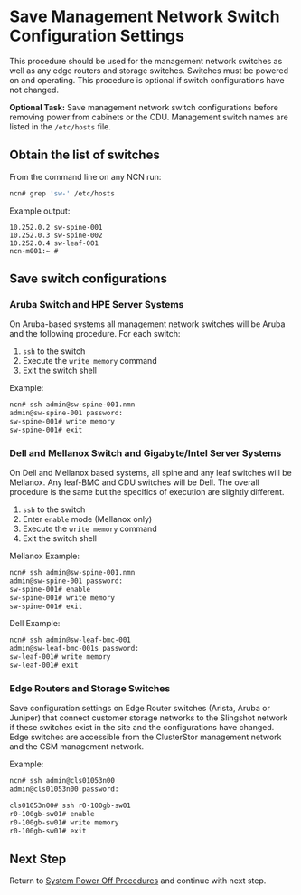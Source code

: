 # Save Management Network Switch Configuration Settings

This procedure should be used for the management network switches as well as any edge routers and storage switches.
Switches must be powered on and operating. This procedure is optional if switch configurations have not changed.

**Optional Task:** Save management network switch configurations before removing power from cabinets or the CDU. Management switch names are listed in the `/etc/hosts` file.

## Obtain the list of switches

From the command line on any NCN run:

```bash
ncn# grep 'sw-' /etc/hosts
```

Example output:

```text
10.252.0.2 sw-spine-001
10.252.0.3 sw-spine-002
10.252.0.4 sw-leaf-001
ncn-m001:~ #
```

## Save switch configurations

### Aruba Switch and HPE Server Systems

On Aruba-based systems all management network switches will be Aruba and the following procedure.
For each switch:

1. `ssh` to the switch
1. Execute the `write memory` command
1. Exit the switch shell

Example:

 ```bash
 ncn# ssh admin@sw-spine-001.nmn
 admin@sw-spine-001 password:
 sw-spine-001# write memory
 sw-spine-001# exit
 ```

### Dell and Mellanox Switch and Gigabyte/Intel Server Systems

On Dell and Mellanox based systems, all spine and any leaf switches will be Mellanox. Any leaf-BMC and CDU switches will be Dell. The overall procedure is the same but the specifics of execution are slightly different.

1. `ssh` to the switch
1. Enter `enable` mode (Mellanox only)
1. Execute the `write memory` command
1. Exit the switch shell

Mellanox Example:

 ```bash
 ncn# ssh admin@sw-spine-001.nmn
 admin@sw-spine-001 password:
 sw-spine-001# enable
 sw-spine-001# write memory
 sw-spine-001# exit
 ```

Dell Example:

 ```bash
 ncn# ssh admin@sw-leaf-bmc-001
 admin@sw-leaf-bmc-001s password:
 sw-leaf-001# write memory
 sw-leaf-001# exit
 ```

### Edge Routers and Storage Switches

Save configuration settings on Edge Router switches (Arista, Aruba or Juniper) that connect customer storage networks to the Slingshot network if these switches exist in the site and the configurations have changed.
Edge switches are accessible from the ClusterStor management network and the CSM management network.

Example:

 ```bash
 ncn# ssh admin@cls01053n00
 admin@cls01053n00 password:

 cls01053n00# ssh r0-100gb-sw01
 r0-100gb-sw01# enable
 r0-100gb-sw01# write memory
 r0-100gb-sw01# exit
 ```

## Next Step

Return to [System Power Off Procedures](System_Power_Off_Procedures.md) and continue with next step.
